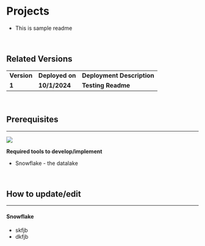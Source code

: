 # Projects

* This is sample readme

<br>

## Related Versions

<table>
    <tr>
        <td><b>Version</b></td>
        <td><b>Deployed on</b></td>
        <td><b>Deployment Description</b></td>
    </tr>
    <tr>
        <td><b>1</b></td>
        <td><b>10/1/2024</b></td>
        <td><b>Testing Readme</b></td>
    </tr>
</table>

<br>

## Prerequisites
****
<img src='https://img.shields.io/static/v1?label=&message=Snowflake&color=purple'>

<br>

**Required tools to develop/implement**

* Snowflake - the datalake

<br>

## How to update/edit
****

#### **Snowflake**
* skfjb
* dkfjb

<br>